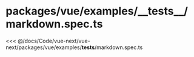 # packages/vue/examples/\_\_tests\_\_/markdown.spec.ts

<<< @/docs/Code/vue-next/vue-next/packages/vue/examples/__tests__/markdown.spec.ts
